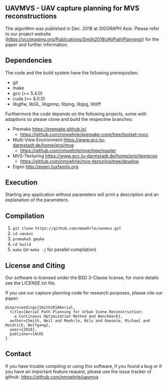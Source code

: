 UAVMVS - UAV capture planning for MVS reconstructions
--------------------------------------------------------------------------------

The algorithm was published in Dec. 2018 at *SIGGRAPH Asia*.
Please refer to our project website
(https://vccimaging.org/Publications/Smith2018UAVPathPlanning/)
for the paper and further information.

Dependencies
--------------------------------------------------------------------------------

The code and the build system have the following prerequisites:

- git
- make
- gcc (>= 5.4.0)
- cuda (>= 8.0.0)
- libglfw, libGL, libgomp, libpng, libjpg, libtiff

Furthermore the code depends on the following projects, some with adaptions so
please clone and build the respective branches:

- Premake https://premake.github.io/
  - https://github.com/nmoehrle/premake-core/tree/toolset-nvcc
- Multi-View Environment https://www.gcc.tu-darmstadt.de/home/proj/mve
  - https://github.com/nmoehrle/mve/tree/master
- MVS-Texturing https://www.gcc.tu-darmstadt.de/home/proj/texrecon
  - https://github.com/nmoehrle/mvs-texturing/tree/develop
- Eigen http://eigen.tuxfamily.org

Execution
--------------------------------------------------------------------------------

Starting any application without parameters will print a description and an
explanation of the parameters.

Compilation
--------------------------------------------------------------------------------

1.  `git clone https://github.com/nmoehrle/uavmvs.git`
2.  `cd uavmvs`
3.  `premake5 gmake`
4.  `cd build`
5.  `make` (or `make -j` for parallel compilation)

License and Citing
--------------------------------------------------------------------------------
Our software is licensed under the BSD 3-Clause license, for more details see
the LICENSE.txt file.

If you use our capture planning code for research purposes, please cite our paper:
```
@inproceedings{Smith2018Aerial,
  title={Aerial Path Planning for Urban Scene Reconstruction:
    a Continuous Optimization Method and Benchmark},
  author={Smith, Neil and Moehrle, Nils and Goesele, Michael and Heidrich, Wolfgang},
  year={2018},
  publisher={ACM}
}
```

Contact
--------------------------------------------------------------------------------
If you have trouble compiling or using this software, if you found a bug or if
you have an important feature request, please use the issue tracker of github:
https://github.com/nmoehrle/uavmvs
